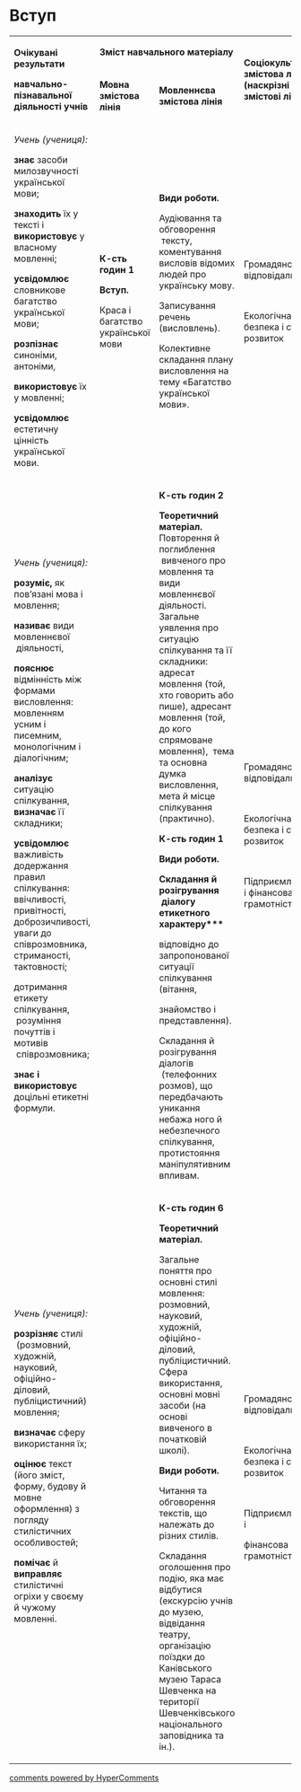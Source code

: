<div id="hypercomments_widget" class="js-hypercomments-widget invisible"></div>

# Вступ

<table>
<tbody>
<tr>
<td rowspan="2">
<p><strong>Очікувані результати</strong></p>
<p><strong>навчально-пізнавальної діяльності учнів </strong></p>
</td>
<td colspan="2">
<p><strong>Зміст навчального матеріалу</strong></p>
</td>
<td rowspan="2">
<p><strong>Соціокультурна змістова лінія (наскрізні змістові лінії)</strong></p>
</td>
<td rowspan="2">
<p><strong>Діяльнісна змістова лінія (компетентності)</strong></p>
</td>
</tr>
<tr>
<td>
<p><strong>Мовна змістова лінія &nbsp;</strong></p>
</td>
<td>
<p><strong>Мовленнєва змістова лінія </strong></p>
</td>
</tr>
<tr>
<td>
<p><em><span>Учень (учениця):</span></em></p>
<p><strong>знає</strong><span> засоби милозвучності української мови;</span></p>
<p><strong>знаходить</strong><span> їх у тексті і </span><strong>використовує</strong><span> у власному мовленні;</span></p>
<p><strong>усвідомлює </strong><span>словникове багатство української мови;</span></p>
<p><strong>розпізнає </strong><span>синоніми, антоніми,</span></p>
<p><strong>використовує</strong><span> їх у мовленні;</span></p>
<p><strong>усвідомлює</strong><span> естетичну цінність української мови.</span></p>
</td>
<td>
<p><strong>К-сть годин 1</strong></p>
<p><strong>Вступ.</strong></p>
<p><span>Краса і багатство української мови</span></p>
</td>
<td>
<p><strong>Види роботи.</strong></p>
<p><span>Аудіювання та обговорення &nbsp;тексту, коментування висловів відомих людей про українську мову. </span></p>
<p><span>Записування речень (висловлень).</span></p>
<p><span>Колективне складання плану висловлення на тему &laquo;Багатство української мови&raquo;.</span></p>
</td>
<td>
<p><span>Громадянська відповідальність </span></p>
<br />
<p><span>Екологічна безпека і сталий розвиток </span></p>
</td>
<td>
<p><strong>СДМ</strong></p>
<p><strong>УВВЖ</strong></p>
<p><strong>ЗКК</strong></p>
<p><strong>СГК</strong></p>
</td>
</tr>
<tr>
<td>
<p><em><span>Учень (учениця):</span></em></p>
<p><strong>розуміє, </strong><span>як пов&rsquo;язані мова і мовлення;</span></p>
<p><strong>називає</strong><span> види мовленнєвої &nbsp;діяльності, </span></p>
<p><strong>пояснює</strong><span> відмінність між формами висловлення: мовленням усним і писемним, монологічним і діалогічним;</span></p>
<p><strong>аналізує</strong><span> ситуацію спілкування, </span><strong>визначає </strong><span>її складники; </span></p>
<p><strong>усвідомлює</strong><span> важливість додержання правил спілкування: ввічливості, привітності, доброзичливості, уваги до співрозмовника, стриманості, тактовності;</span></p>
<p><span>дотримання етикету спілкування, &nbsp;розуміння почуттів і мотивів &nbsp;співрозмовника; </span></p>
<p><strong>знає і використовує</strong><span> доцільні етикетні формули.</span></p>
</td>
<td>&nbsp;</td>
<td>
<p><strong>К-сть годин 2</strong><span>
<p><strong>Теоретичний матеріал. </strong><span>Повторення й</span> <span>поглиблення &nbsp;вивченого про мовлення та види мовленнєвої діяльності. Загальне уявлення про ситуацію спілкування та її складники: адресат мовлення (той, хто говорить або пише), адресант мовлення (той, до кого спрямоване мовлення), &nbsp;тема та основна думка висловлення, мета й місце спілкування (практично).</span></p>
<p><strong>К-сть годин 1</strong><span>
<p><strong>Види роботи.</strong></p>
<p><strong>Складання й розігрування</strong> <strong>&nbsp;діалогу етикетного характеру***</strong></p>
<p><span>відповідно до запропонованої ситуації спілкування (вітання, </span></p>
<p><span>знайомство і представлення). </span></p>
<p><span>Складання й розігрування діалогів &nbsp;(телефонних розмов), що передбачають уникання небажа ного й небезпечного спілкування, протистояння маніпулятивним впливам. </span></p>
</td>
<td>
<p><span>Громадянська відповідальність </span></p>
<br />
<p><span>Екологічна безпека і сталий розвиток </span></p>
<br />
<p><span>Підприємливість і фінансова грамотність </span></p>
</td>
<td>
<p><strong>СДМ</strong></p>
<p><strong>СГК</strong></p>
<p><strong>ЗКК</strong></p>
<p><strong>КПНТ</strong></p>
<p><strong>УВВЖ</strong></p>
</td>
</tr>
<tr>
<td>
<p><em><span>Учень (учениця):</span></em></p>
<p><strong>розрізняє</strong><span> стилі &nbsp;(розмовний, художній, науковий, офіційно-діловий, публіцистичний) мовлення;</span></p>
<p><strong>визначає </strong><span>сферу використання їх;</span></p>
<p><strong>оцінює</strong><span> текст (його зміст, форму, будову й мовне</span> <span>оформлення) з погляду стилістичних особливостей;</span></p>
<p><strong>помічає</strong><span> й </span><strong>виправляє</strong><span> стилістичні огріхи у своєму й чужому мовленні.</span></p>
<br /><br /></td>
<td>&nbsp;</td>
<td>
<p><strong>К-сть годин 6</strong><span>
<p><strong>Теоретичний матеріал.</strong></p>
<p><span>Загальне поняття про основні стилі мовлення: розмовний, науковий, художній, офіційно-діловий, публіцистичний. Сфера використання, основні мовні засоби (на основі вивченого в початковій школі). </span></p>
<p><strong>Види роботи.</strong></p>
<p><span>Читання та обговорення текстів, що належать до різних стилів. </span></p>
<p><span>Складання оголошення про подію, яка має відбутися (екскурсію учнів до музею, відвідання театру, організацію поїздки до </span><span>Канівського музею Тараса Шевченка на території Шевченківського національного заповідника та ін.).</span></p>
</td>
<td>
<p><span>Громадянська відповідальність </span></p>
<br />
<p><span>Екологічна безпека і сталий розвиток </span></p>
<br />
<p><span>Підприємливість і</span></p>
<p><span>фінансова грамотність &nbsp;</span></p>
</td>
<td>
<p><strong>СДМ</strong></p>
<p><strong>СГК</strong></p>
<p><strong>ЗКК</strong></p>
<p><strong>УВВЖ</strong></p>
<p><strong>КПНТ</strong></p>
<p><strong>ПК</strong></p>
</td>
</tr>
</tbody>
</table>

<div class="js-hypercomments-container">
<a href="http://hypercomments.com" class="hc-link" title="comments widget">comments powered by HyperComments</a>
</div>